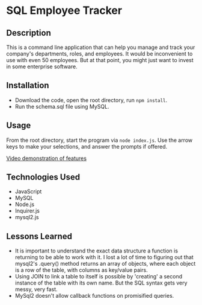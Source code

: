 # SQL Employee Tracker

## Description

This is a command line application that can help you manage and track your 
company's departments, roles, and employees. It would be inconvenient to use 
with even 50 employees. But at that point, you might just want to invest in some 
enterprise software. 

## Installation

- Download the code, open the root directory, run ```npm install```.
- Run the schema.sql file using MySQL.

## Usage

From the root directory, start the program via ```node index.js```. Use the arrow keys
to make your selections, and answer the prompts if offered. 

[Video demonstration of features](https://drive.google.com/file/d/1T2uffOE0NePGpus3kL0xRriMWCGXggEx/view?usp=sharing)

## Technologies Used

- JavaScript
- MySQL
- Node.js
- Inquirer.js
- mysql2.js


## Lessons Learned
- It is important to understand the exact data structure a function is returning to be able to work with it.
I lost a lot of time to figuring out that mysql2's .query() method returns an array of objects, where each object is a
row of the table, with columns as key/value pairs. 
- Using JOIN to link a table to itself is possible by 'creating' a second instance of the table with its own name.
But the SQL syntax gets very messy, very fast. 
- MySql2 doesn't allow callback functions on promisified queries. 